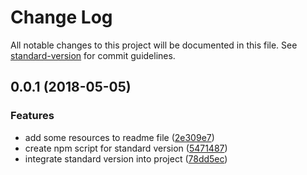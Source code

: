 # Change Log

All notable changes to this project will be documented in this file. See [standard-version](https://github.com/conventional-changelog/standard-version) for commit guidelines.

<a name="0.0.1"></a>
## 0.0.1 (2018-05-05)


### Features

* add some resources to readme file ([2e309e7](https://github.com/olarclara/automated-changelog/commit/2e309e7))
* create npm script for standard version ([5471487](https://github.com/olarclara/automated-changelog/commit/5471487))
* integrate standard version into project ([78dd5ec](https://github.com/olarclara/automated-changelog/commit/78dd5ec))
